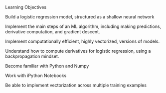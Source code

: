 Learning Objectives

Build a logistic regression model, structured as a shallow neural network

Implement the main steps of an ML algorithm, including making predictions, derivative computation, and gradient descent.

Implement computationally efficient, highly vectorized, versions of models.

Understand how to compute derivatives for logistic regression, using a backpropagation mindset.

Become familiar with Python and Numpy

Work with iPython Notebooks

Be able to implement vectorization across multiple training examples
